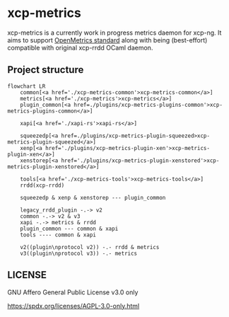 # xcp-metrics

xcp-metrics is a currently work in progress metrics daemon for xcp-ng.
It aims to support [OpenMetrics standard](https://github.com/OpenObservability/OpenMetrics) along with being (best-effort) compatible with original xcp-rrdd OCaml daemon.

## Project structure

```mermaid
flowchart LR
    common[<a href='./xcp-metrics-common'>xcp-metrics-common</a>]
    metrics[<a href='./xcp-metrics'>xcp-metrics</a>]
    plugin_common[<a href=./plugins/xcp-metrics-plugins-common'>xcp-metrics-plugins-common</a>]
    
    xapi[<a href='./xapi-rs'>xapi-rs</a>]

    squeezedp[<a href=./plugins/xcp-metrics-plugin-squeezed>xcp-metrics-plugin-squeezed</a>]
    xenp[<a href='./plugins/xcp-metrics-plugin-xen'>xcp-metrics-plugin-xen</a>]
    xenstorep[<a href='./plugins/xcp-metrics-plugin-xenstored'>xcp-metrics-plugin-xenstored</a>]

    tools[<a href='./xcp-metrics-tools'>xcp-metrics-tools</a>]
    rrdd(xcp-rrdd)

    squeezedp & xenp & xenstorep --- plugin_common

    legacy_rrdd_plugin -.-> v2
    common -.-> v2 & v3
    xapi -.-> metrics & rrdd
    plugin_common --- common & xapi
    tools ---- common & xapi

    v2((plugin\nprotocol v2)) -.- rrdd & metrics
    v3((plugin\nprotocol v3)) -.- metrics
```

## LICENSE

GNU Affero General Public License v3.0 only

https://spdx.org/licenses/AGPL-3.0-only.html